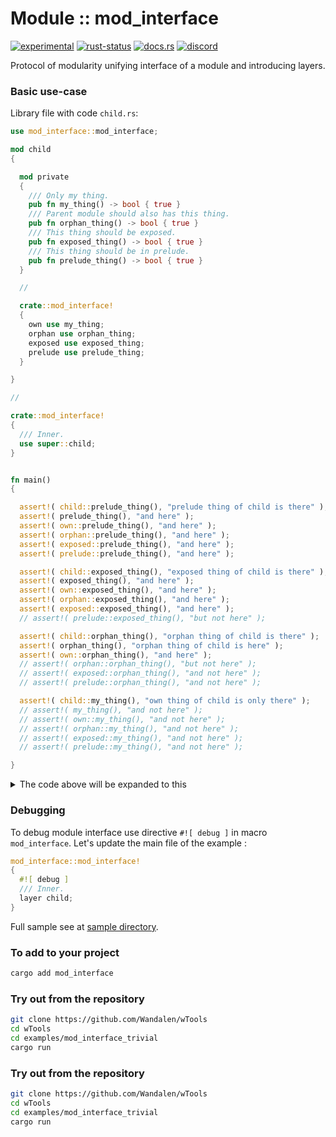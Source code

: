 <!-- {{# generate.module_header{} #}} -->

# Module :: mod_interface
<!--{ generate.module_header.start() }-->
 [![experimental](https://raster.shields.io/static/v1?label=&message=experimental&color=orange)](https://github.com/emersion/stability-badges#experimental) [![rust-status](https://github.com/Wandalen/wTools/actions/workflows/module_mod_interface_push.yml/badge.svg)](https://github.com/Wandalen/wTools/actions/workflows/module_mod_interface_push.yml) [![docs.rs](https://img.shields.io/docsrs/mod_interface?color=e3e8f0&logo=docs.rs)](https://docs.rs/mod_interface) [![discord](https://img.shields.io/discord/872391416519737405?color=eee&logo=discord&logoColor=eee&label=ask)](https://discord.gg/m3YfbXpUUY)
<!--{ generate.module_header.end }-->

Protocol of modularity unifying interface of a module and introducing layers.

### Basic use-case

Library file with code `child.rs`:

```rust
use mod_interface::mod_interface;

mod child
{

  mod private
  {
    /// Only my thing.
    pub fn my_thing() -> bool { true }
    /// Parent module should also has this thing.
    pub fn orphan_thing() -> bool { true }
    /// This thing should be exposed.
    pub fn exposed_thing() -> bool { true }
    /// This thing should be in prelude.
    pub fn prelude_thing() -> bool { true }
  }

  //

  crate::mod_interface!
  {
    own use my_thing;
    orphan use orphan_thing;
    exposed use exposed_thing;
    prelude use prelude_thing;
  }

}

//

crate::mod_interface!
{
  /// Inner.
  use super::child;
}


fn main()
{

  assert!( child::prelude_thing(), "prelude thing of child is there" );
  assert!( prelude_thing(), "and here" );
  assert!( own::prelude_thing(), "and here" );
  assert!( orphan::prelude_thing(), "and here" );
  assert!( exposed::prelude_thing(), "and here" );
  assert!( prelude::prelude_thing(), "and here" );

  assert!( child::exposed_thing(), "exposed thing of child is there" );
  assert!( exposed_thing(), "and here" );
  assert!( own::exposed_thing(), "and here" );
  assert!( orphan::exposed_thing(), "and here" );
  assert!( exposed::exposed_thing(), "and here" );
  // assert!( prelude::exposed_thing(), "but not here" );

  assert!( child::orphan_thing(), "orphan thing of child is there" );
  assert!( orphan_thing(), "orphan thing of child is here" );
  assert!( own::orphan_thing(), "and here" );
  // assert!( orphan::orphan_thing(), "but not here" );
  // assert!( exposed::orphan_thing(), "and not here" );
  // assert!( prelude::orphan_thing(), "and not here" );

  assert!( child::my_thing(), "own thing of child is only there" );
  // assert!( my_thing(), "and not here" );
  // assert!( own::my_thing(), "and not here" );
  // assert!( orphan::my_thing(), "and not here" );
  // assert!( exposed::my_thing(), "and not here" );
  // assert!( prelude::my_thing(), "and not here" );

}

```

<details>
<summary>The code above will be expanded to this</summary>

```rust
use mod_interface::mod_interface;

/// Inner.
pub mod child
{
  mod private
  {
    /// Only my thing.
    pub fn my_thing() -> bool { true }
    /// Parent module should also has this thing.
    pub fn orphan_thing() -> bool { true }
    /// This thing should be exposed.
    pub fn exposed_thing() -> bool { true }
    /// This thing should be in prelude.
    pub fn prelude_thing() -> bool { true }
  }

  pub use own::*;

  /// Own namespace of the module.
  pub mod own
  {
    pub use super::orphan::*;
    pub use super::private::my_thing;
  }

  /// Orphan namespace of the module.
  pub mod orphan
  {
    pub use super::exposed::*;
    pub use super::private::orphan_thing;
  }

  /// Exposed namespace of the module.
  pub mod exposed
  {
    pub use super::prelude::*;
    pub use super::private::exposed_thing;
  }

  /// Prelude to use essentials: `use my_module::prelude::*`.
  pub mod prelude
  {
    pub use super::private::prelude_thing;
  }
}

pub use own::*;

/// Own namespace of the module.
#[ allow( unused_imports ) ]
pub mod own
{
  use super::*;
  pub use orphan::*;
  pub use super::child::orphan::*;
}

/// Orphan namespace of the module.
#[ allow( unused_imports ) ]
pub mod orphan
{
  use super::*;
  pub use exposed::*;
}

/// Exposed namespace of the module.
#[ allow( unused_imports ) ]
pub mod exposed
{
  use super::*;
  pub use prelude::*;
  pub use super::child::exposed::*;
}

/// Prelude to use essentials: `use my_module::prelude::*`.
#[ allow( unused_imports ) ]
pub mod prelude
{
  use super::*;
  pub use super::child::prelude::*;
}

//

fn main()
{

  assert!( child::prelude_thing(), "prelude thing of child is there" );
  assert!( prelude_thing(), "and here" );
  assert!( own::prelude_thing(), "and here" );
  assert!( orphan::prelude_thing(), "and here" );
  assert!( exposed::prelude_thing(), "and here" );
  assert!( prelude::prelude_thing(), "and here" );

  assert!( child::exposed_thing(), "exposed thing of child is there" );
  assert!( exposed_thing(), "and here" );
  assert!( own::exposed_thing(), "and here" );
  assert!( orphan::exposed_thing(), "and here" );
  assert!( exposed::exposed_thing(), "and here" );
  // assert!( prelude::exposed_thing(), "but not here" );

  assert!( child::orphan_thing(), "orphan thing of child is there" );
  assert!( orphan_thing(), "orphan thing of child is here" );
  assert!( own::orphan_thing(), "and here" );
  // assert!( orphan::orphan_thing(), "but not here" );
  // assert!( exposed::orphan_thing(), "and not here" );
  // assert!( prelude::orphan_thing(), "and not here" );

  assert!( child::my_thing(), "own thing of child is only there" );
  // assert!( my_thing(), "and not here" );
  // assert!( own::my_thing(), "and not here" );
  // assert!( orphan::my_thing(), "and not here" );
  // assert!( exposed::my_thing(), "and not here" );
  // assert!( prelude::my_thing(), "and not here" );

}

```

</details>

### Debugging

To debug module interface use directive `#![ debug ]` in macro `mod_interface`. Let's update the main file of the example :

```rust ignore
mod_interface::mod_interface!
{
  #![ debug ]
  /// Inner.
  layer child;
}
```

Full sample see at [sample directory](https://github.com/Wandalen/wTools/tree/master/examples/mod_interface_trivial).

### To add to your project

```sh
cargo add mod_interface
```

### Try out from the repository

```sh
git clone https://github.com/Wandalen/wTools
cd wTools
cd examples/mod_interface_trivial
cargo run
```
### Try out from the repository

```sh
git clone https://github.com/Wandalen/wTools
cd wTools
cd examples/mod_interface_trivial
cargo run
```

